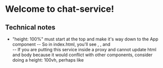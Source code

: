 # Welcome to chat-service!

## Technical notes
- "height: 100%" must start at the top and make it's way down to the App component
-- So in index.html, you'll see <html style="height:100%">, <body style="height:100%">, and <div style="height:100%" id="chat-service">
-- If you are putting this service inside a proxy and cannot update html and body because it would conflict with other components, consider doing a height: 100vh, perhaps like <div style="height:100vh" id="chat-service">
  
## Getting started

MongoDB is required.

### A .env is required in the root directory. Example:
- SERVER_PORT=3002 // this is where node will serve the website
- DB_HOST=localhost // the rest is for MongoDB
- DB_PORT=27017
- DB_USER= // this may be left blank
- DB_PWD= // this may be left blank

### After installing node modules,
1. npm run build
2. npm run seed (this will put a bunch of data in the DB)
3. optionally run npm test --coverage (to see if everything is working)

npm run start    // will run nodemon on port 3002 (i.e. localhost:3002 will bring up the module)

You can look at different sets of data for videos 1-10 like this:
localhost:3002/?2

There are no clickable elements as they would lead out of the module or cause cross-module communication.

You can hover over timestamps, badges, and usernames and see tooltips.
